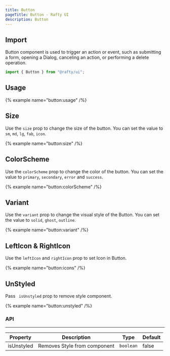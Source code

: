 ```yaml
---
title: Button
pageTitle: Button - Rafty UI
description: Button
---
```


## Import

Button component is used to trigger an action or event, such as submitting a form, opening a Dialog, canceling an action, or performing a delete operation.

```jsx
import { Button } from "@rafty/ui";
```

## Usage

{% example name="button:usage" /%}

## Size

Use the `size` prop to change the size of the button. You can set the value to `sm`, `md`, `lg`, `fab`, `icon`.

{% example name="button:size" /%}

## ColorScheme

Use the `colorScheme` prop to change the color of the button. You can set the value to `primary`, `secondary`, `error` and `success`.

{% example name="button:colorScheme" /%}

## Variant

Use the `variant` prop to change the visual style of the Button. You can set the value to `solid`, `ghost`, `outline`.

{% example name="button:variant" /%}

## LeftIcon & RightIcon

Use the `leftIcon` and `rightIcon` prop to set Icon in Button.

{% example name="button:icons" /%}

## UnStyled

Pass ` isUnstyled` prop to remove style component.

{% example name="button:unstyled" /%}

### API

---

| Property   | Description                  | Type      | Default |
| ---------- | ---------------------------- | --------- | ------- |
| isUnstyled | Removes Style from component | `boolean` | false   |
